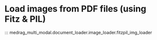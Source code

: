 # Load images from PDF files (using Fitz & PIL)

::: medrag_multi_modal.document_loader.image_loader.fitzpil_img_loader
